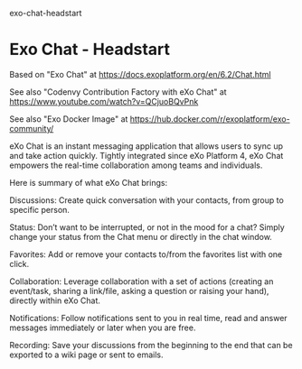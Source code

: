 exo-chat-headstart
# Exo Chat - Headstart

Based on "Exo Chat" at https://docs.exoplatform.org/en/6.2/Chat.html

See also "Codenvy Contribution Factory with eXo Chat" at https://www.youtube.com/watch?v=QCjuoBQvPnk

See also "Exo Docker Image" at https://hub.docker.com/r/exoplatform/exo-community/

eXo Chat is an instant messaging application that allows users to sync up and take action quickly. Tightly integrated since eXo Platform 4, eXo Chat empowers the real-time collaboration among teams and individuals.

Here is summary of what eXo Chat brings:

Discussions: Create quick conversation with your contacts, from group to specific person.

Status: Don’t want to be interrupted, or not in the mood for a chat? Simply change your status from the Chat menu or directly in the chat window.

Favorites: Add or remove your contacts to/from the favorites list with one click.

Collaboration: Leverage collaboration with a set of actions (creating an event/task, sharing a link/file, asking a question or raising your hand), directly within eXo Chat.

Notifications: Follow notifications sent to you in real time, read and answer messages immediately or later when you are free.

Recording: Save your discussions from the beginning to the end that can be exported to a wiki page or sent to emails.

